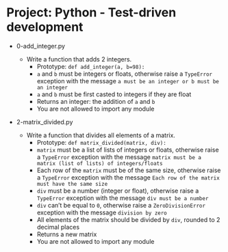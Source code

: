 # Project: Python - Test-driven development

*   0-add_integer.py
    - Write a function that adds 2 integers.
      - Prototype: `def add_integer(a, b=98):`
      - `a` and `b` must be integers or floats, otherwise raise a `TypeError` exception with the message `a must be an integer or b must be an integer`
      - `a` and `b` must be first casted to integers if they are float
      - Returns an integer: the addition of `a` and `b`
      - You are not allowed to import any module

*   2-matrix_divided.py
    - Write a function that divides all elements of a matrix.
      - Prototype: `def matrix_divided(matrix, div):`
      - `matrix` must be a list of lists of integers or floats, otherwise raise a `TypeError` exception with the message `matrix must be a matrix (list of lists) of integers/floats`
      - Each row of the `matrix` must be of the same size, otherwise raise a `TypeError` exception with the message `Each row of the matrix must have the same size`
      - `div` must be a number (integer or float), otherwise raise a `TypeError` exception with the message `div must be a number`
      - `div` can’t be equal to `0`, otherwise raise a `ZeroDivisionError` exception with the message `division by zero`
      - All elements of the matrix should be divided by `div`, rounded to 2 decimal places
      - Returns a new matrix
      - You are not allowed to import any module
